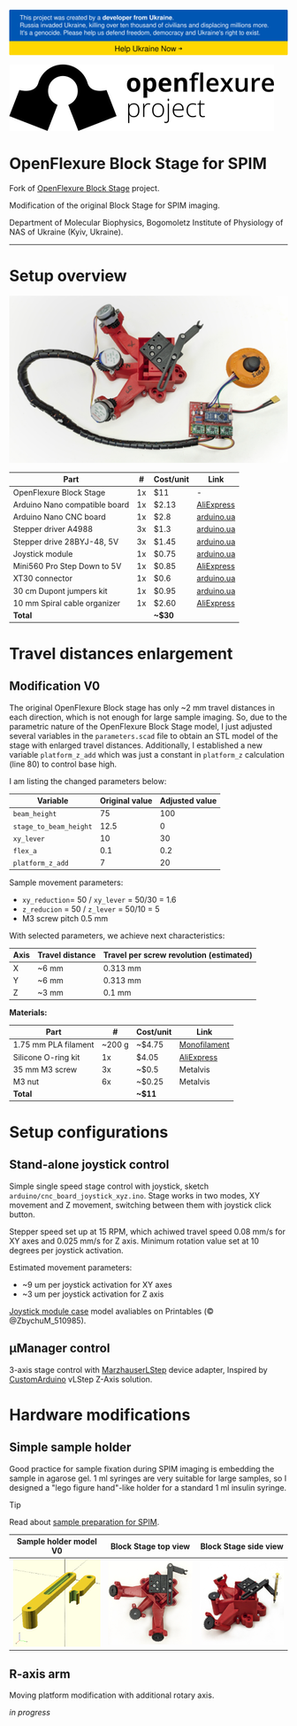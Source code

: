 [![Stand With Ukraine](https://raw.githubusercontent.com/vshymanskyy/StandWithUkraine/main/banner-direct-single.svg)](https://stand-with-ukraine.pp.ua)


[![OpenFlexure Project](img/openflexure_logo_project.png)](https://gitlab.com/openflexure)


OpenFlexure Block Stage for SPIM
============================

Fork of [OpenFlexure Block Stage](https://gitlab.com/openflexure/openflexure-block-stage/) project.

Modification of the original Block Stage for SPIM imaging.

Department of Molecular Biophysics, Bogomoletz Institute of Physiology of NAS of Ukraine (Kyiv, Ukraine).

---

# Setup overview

<img src="img/stand_alone_j.jpg" width="800">

Part|#|Cost/unit|Link
-|-|-|-
OpenFlexure Block Stage | 1x | $11 |-
Arduino Nano compatible board | 1x | $2.13 | [AliExpress](https://a.aliexpress.com/_EwrjzyD) 
Arduino Nano CNC board | 1x | $2.8 | [arduino.ua](https://arduino.ua/prod1745-modyl-3d-printera-v-3-0) 
Stepper driver A4988 | 3x | $1.3 | [arduino.ua](https://arduino.ua/prod965-draiver-shagovogo-dvigatelya-stepstick-a4988) 
Stepper drive 28BYJ-48, 5V | 3x | $1.45 | [arduino.ua](https://arduino.ua/prod216-shagovii-dvigatel-5v-28byj-48) 
Joystick module | 1x | $0.75 | [arduino.ua](https://arduino.ua/prod194-djoistik-dlya-arduino) 
Mini560 Pro Step Down to 5V | 1x | $0.85 | [AliExpress](https://a.aliexpress.com/_EJQFP5x) 
XT30 connector | 1x | $0.6 | [arduino.ua](https://arduino.ua/prod5276-xt30-konnektor-para-dlya-podklucheniya-li-po-li-ion-akkymylyatorov) 
30 cm Dupont jumpers kit | 1x | $0.95 | [arduino.ua](https://arduino.ua/prod2334-pepermichki-mama-papa-300mm) 
10 mm Spiral cable organizer | 1x | $2.60 | [AliExpress](https://a.aliexpress.com/_EIXyu5w) 
__Total__ |  | __~$30__ |


# Travel distances enlargement
## Modification V0
The original OpenFlexure Block stage has only ~2 mm travel distances in each direction, which is not enough for large sample imaging. So, due to the parametric nature of the OpenFlexure Block Stage model, I just adjusted several variables in the `parameters.scad` file to obtain an STL model of the stage with enlarged travel distances.  Additionally, I established a new variable `platform_z_add` which was just a constant in `platform_z` calculation (line 80) to control base high.

I am listing the changed parameters below:

| Variable               | Original value | Adjusted value |
| ---------------------- | -------------- | -------------- |
| `beam_height`          | 75             | 100            |
| `stage_to_beam_height` | 12.5           | 0              |
| `xy_lever`             | 10             | 30             |
| `flex_a`               | 0.1            | 0.2            |
| `platform_z_add`       | 7              | 20             |

Sample movement parameters:
- `xy_reduction`=  50 / `xy_lever` = 50/30 = 1.6
- `z_reducion` =  50 / `z_lever` = 50/10 = 5
- M3 screw pitch 0.5 mm

With selected parameters, we achieve next characteristics:

| Axis | Travel distance | Travel per screw revolution (estimated) |
| ---- | --------------- | --------------------------------------- |
| X    | ~6 mm           | 0.313 mm                                |
| Y    | ~6 mm           | 0.313 mm                                |
| Z    | ~3 mm           | 0.1 mm                                  |

__Materials:__

| Part                 | #      | Cost/unit | Link                                                         |
| -------------------- | ------ | --------- | ------------------------------------------------------------ |
| 1.75 mm PLA filament | ~200 g | ~$4.75    | [Monofilament](https://monofilament.com.ua/ua/products/standartnye-materialy/pla/pla-cvetlo-seryj-o1-75mm-ves0-75kg) |
| Silicone O-ring kit  | 1x     | $4.05     | [AliExpress](https://a.aliexpress.com/_EQdsBUy)              |
| 35 mm M3 screw       | 3x     | ~$0.5     | Metalvis                                                     |
| M3 nut               | 6x     | ~$0.25    | Metalvis                                                     |
| __Total__            |        | __~$11__  |                                                              |




# Setup configurations
## Stand-alone joystick control
Simple single speed stage control with joystick, sketch `arduino/cnc_board_joystick_xyz.ino`. Stage works in two modes, XY movement and Z movement, switching between them with joystick click button.

Stepper speed set up at 15 RPM, which achiwed travel speed 0.08 mm/s for XY axes and 0.025 mm/s for Z axis. Minimum rotation value set at 10 degrees per joystick activation. 

Estimated movement parameters:
- ~9 um per joystick activation for XY axes 
- ~3 um per joystick activation for Z axis

[Joystick module case](https://www.printables.com/model/653949-joystick-module-case) model avaliables on Printables (© @ZbychuM_510985).

## μManager control
3-axis stage control with [MarzhauserLStep](https://micro-manager.org/MarzhauserLStep) device adapter, Inspired by [CustomArduino](https://micro-manager.org/CustomArduino) vLStep Z-Axis solution.


# Hardware modifications
## Simple sample holder
Good practice for sample fixation during SPIM imaging is embedding the sample in agarose gel. 1 ml syringes are very suitable for large samples, so I designed a "lego figure hand"-like holder for a standard 1 ml insulin syringe. 

> [!TIP]
>
> Read about [sample preparation for SPIM](https://openspim.org/Sample_Preparation).


 Sample holder model V0 | Block Stage top view   | Block Stage side view 
:-------------------------:|:-------------------------:|:-------------------------:
<img src="img/00_of_sample_holder_v0_scad.png" width="300">|<img src="img/of_bs_top.jpg" width="300">|<img src="img/of_bs_side.jpg" width="300">

## R-axis arm
Moving platform modification with additional rotary axis.

_in progress_